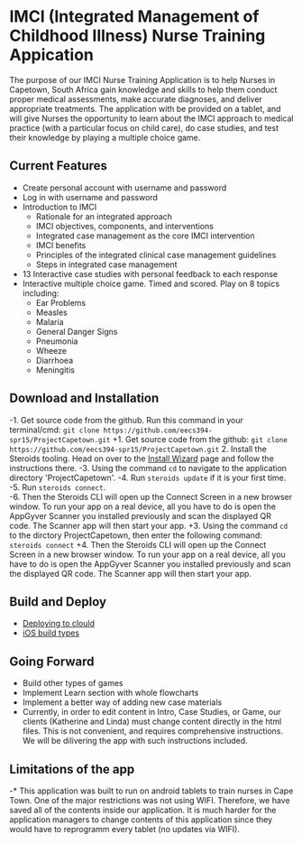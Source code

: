 # IMCI (Integrated Management of Childhood Illness) Nurse Training Appication
The purpose of our IMCI Nurse Training Application is to help Nurses in Capetown, South Africa gain knowledge and skills to help them conduct proper medical assessments, make accurate diagnoses, and deliver appropriate treatments.  The application with be provided on a tablet, and will give Nurses the opportunity to learn about the IMCI approach to medical practice (with a particular focus on child care), do case studies, and test their knowledge by playing a multiple choice game.

## Current Features
* Create personal account with username and password
* Log in with username and password
* Introduction to IMCI
  *  Rationale for an integrated approach
  *  IMCI objectives, components, and interventions
  *  Integrated case management as the core IMCI intervention
  *  IMCI benefits
  *  Principles of the integrated clinical case management guidelines
  *  Steps in integrated case management
* 13 Interactive case studies with personal feedback to each response
* Interactive multiple choice game.  Timed and scored.  Play on 8 topics including:
  *  Ear Problems
  *  Measles
  *  Malaria
  *  General Danger Signs
  *  Pneumonia
  *  Wheeze
  *  Diarrhoea
  *  Meningitis

 ## Download and Installation
-1. Get source code from the github. Run this command in your terminal/cmd: `git clone https://github.com/eecs394-spr15/ProjectCapetown.git` 
+1. Get source code from the github: `git clone https://github.com/eecs394-spr15/ProjectCapetown.git`
 2. Install the Steroids tooling. Head on over to the [Install Wizard](https://academy.appgyver.com/installwizard) page and follow the instructions there.
-3. Using the command `cd` to navigate to the application directory 'ProjectCapetown'.
-4. Run `steroids update` if it is your first time.
-5. Run `steroids connect`.    
-6. Then the Steroids CLI will open up the Connect Screen in a new browser window. To run your app on a real device, all you have to do is open the AppGyver Scanner you installed previously and scan the displayed QR code. The Scanner app will then start your app.
+3. Using the command `cd` to the dirctory ProjectCapetown, then enter the following command: `steroids connect`
+4. Then the Steroids CLI will open up the Connect Screen in a new browser window. To run your app on a real device, all you have to do is open the AppGyver Scanner you installed previously and scan the displayed QR code. The Scanner app will then start your app.
 
 ## Build and Deploy
* [Deploying to clould](http://docs.appgyver.com/tooling/build-service/build-settings/deploying-to-cloud/)
* [iOS build types](http://docs.appgyver.com/tooling/build-service/build-settings/ios-build-types/)
 
 ## Going Forward
* Build other types of games
* Implement Learn section with whole flowcharts
* Implement a better way of adding new case materials
* Currently, in order to edit content in Intro, Case Studies, or Game, our clients (Katherine and Linda) must change content directly in the html files.  This is not convenient, and requires comprehensive instructions.  We will be dilivering the app with such instructions included.     
 
 ## Limitations of the app
-* This application was built to run on android tablets to train nurses in Cape Town. One of the major restrictions was not using WIFI. Therefore, we have saved all of the contents inside our application. It is much harder for the application managers to change contents of this application since they would have to reprogramm every tablet (no updates via WIFI).
 
 
